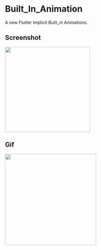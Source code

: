 # Built_In_Animation

A new Flutter Implicit Built_in Animations.

## Screenshot
<img src='https://user-images.githubusercontent.com/73393935/103165397-2ff73d00-4839-11eb-94ec-9f91c60cb2fd.jpeg' width=280 />

## Gif
<img src='(https://user-images.githubusercontent.com/73393935/103165422-751b6f00-4839-11eb-9941-2e78886ec67c.gif' width=300 />
